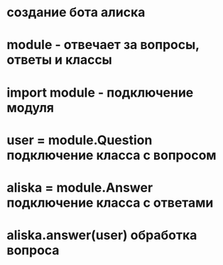 # создание бота алиска
# module - отвечает за вопросы, ответы и классы
# import module - подключение модуля
# user = module.Question подключение класса с вопросом
# aliska = module.Answer подключение класса с ответами
# aliska.answer(user) обработка вопроса